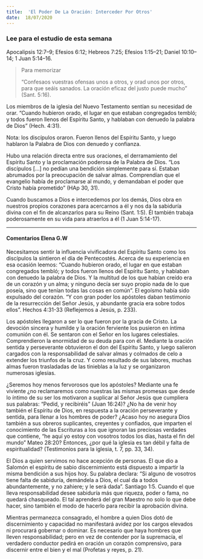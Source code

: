 ```yaml
---
title:  'El Poder De La Oración: Interceder Por Otros'
date:  18/07/2020
---
```


### Lee para el estudio de esta semana
Apocalipsis 12:7–9; Efesios 6:12; Hebreos 7:25; Efesios 1:15–21; Daniel 10:10–14; 1 Juan 5:14–16.

> <p>Para memorizar</p>
> “Confesaos vuestras ofensas unos a otros, y orad unos por otros, para que seáis sanados. La oración eficaz del justo puede mucho” (Sant. 5:16).

Los miembros de la iglesia del Nuevo Testamento sentían su necesidad de orar. “Cuando hubieron orado, el lugar en que estaban congregados tembló; y todos fueron llenos del Espíritu Santo, y hablaban con denuedo la palabra de Dios” (Hech. 4:31).

Nota: los discípulos oraron. Fueron llenos del Espíritu Santo, y luego hablaron la Palabra de Dios con denuedo y confianza.

Hubo una relación directa entre sus oraciones, el derramamiento del Espíritu Santo y la proclamación poderosa de la Palabra de Dios. “Los discípulos [...] no pedían una bendición simplemente para sí. Estaban abrumados por la preocupación de salvar almas. Comprendían que el evangelio había de proclamarse al mundo, y demandaban el poder que Cristo había prometido” (HAp 30, 31).

Cuando buscamos a Dios e intercedemos por los demás, Dios obra en nuestros propios corazones para acercarnos a él y nos da la sabiduría divina con el fin de alcanzarlos para su Reino (Sant. 1:5). Él también trabaja poderosamente en su vida para atraerlos a él (1 Juan 5:14-17).

---

#### Comentarios Elena G.W

Necesitamos sentir la influencia vivificadora del Espíritu Santo como los discípulos la sintieron el día de Pentecostés. Acerca de su experiencia en esa ocasión leemos: “Cuando hubieron orado, el lugar en que estaban congregados tembló; y todos fueron llenos del Espíritu Santo, y hablaban con denuedo la palabra de Dios. Y la multitud de los que habían creído era de un corazón y un alma; y ninguno decía ser suyo propio nada de lo que poseía, sino que tenían todas las cosas en común”. El egoísmo había sido expulsado del corazón. “Y con gran poder los apóstoles daban testimonio de la resurrección del Señor Jesús, y abundante gracia era sobre todos ellos”. Hechos 4:31-33 (Reflejemos a Jesús, p. 233).

Los apóstoles llegaron a ser lo que fueron por la gracia de Cristo. La devoción sincera y humilde y la oración ferviente los pusieron en íntima comunión con él. Se sentaron con el Señor en los lugares celestiales. Comprendieron la enormidad de su deuda para con él. Mediante la oración sentida y perseverante obtuvieron el don del Espíritu Santo, y luego salieron cargados con la responsabilidad de salvar almas y colmados de celo a extender los triunfos de la cruz. Y como resultado de sus labores, muchas almas fueron trasladadas de las tinieblas a la luz y se organizaron numerosas iglesias.

¿Seremos hoy menos fervorosos que los apóstoles? Mediante una fe viviente ¿no reclamaremos como nuestras las mismas promesas que desde lo íntimo de su ser los motivaron a suplicar al Señor Jesús que cumpliera sus palabras: “Pedid, y recibiréis” (Juan 16:24)? ¿No ha de venir hoy también el Espíritu de Dios, en respuesta a la oración perseverante y sentida, para llenar a los hombres de poder? ¿Acaso hoy no asegura Dios también a sus obreros suplicantes, creyentes y confiados, que imparten el conocimiento de las Escrituras a los que ignoran las preciosas verdades que contiene, “he aquí yo estoy con vosotros todos los días, hasta el fin del mundo” Mateo 28:20? Entonces, ¿por qué la iglesia es tan débil y falta de espiritualidad? (Testimonios para la iglesia, t. 7, pp. 33, 34).

El Dios a quien servimos no hace acepción de personas. El que dio a Salomón el espíritu de sabio discernimiento está dispuesto a impartir la misma bendición a sus hijos hoy. Su palabra declara: “Si alguno de vosotros tiene falta de sabiduría, demándela a Dios, el cual da a todos abundantemente, y no zahiere; y le será dada”. Santiago 1:5. Cuando el que lleva responsabilidad desee sabiduría más que riqueza, poder o fama, no quedará chasqueado. El tal aprenderá del gran Maestro no solo lo que debe hacer, sino también el modo de hacerlo para recibir la aprobación divina.

Mientras permanezca consagrado, el hombre a quien Dios dotó de discernimiento y capacidad no manifestará avidez por los cargos elevados ni procurará gobernar o dominar. Es necesario que haya hombres que lleven responsabilidad; pero en vez de contender por la supremacía, el verdadero conductor pedirá en oración un corazón comprensivo, para discernir entre el bien y el mal (Profetas y reyes, p. 21).